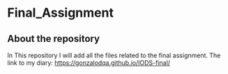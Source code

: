 # Final_Assignment

## About the repository

In This repository I will add all the files related to the final assignment. 
The link to my diary: https://gonzalodqa.github.io/IODS-final/